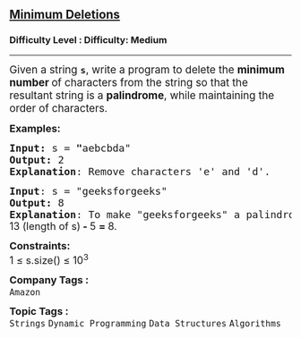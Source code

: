 <h2><a href="https://www.geeksforgeeks.org/problems/minimum-deletitions1648/1?_gl=1*axl984*_up*MQ..*_gs*MQ..&gclid=Cj0KCQjwlrvBBhDnARIsAHEQgORJKBM6AI30cdaaHug5lkSXZHpM6G5R-l6LbE2zuKYZiwl1gb2HtiEaAjsWEALw_wcB&gbraid=0AAAAAC9yBkDxYeXiy6Kgr5C_WnLzxkyQD">Minimum Deletions</a></h2><h3>Difficulty Level : Difficulty: Medium</h3><hr><div class="problems_problem_content__Xm_eO"><p><span style="font-size: 14pt;">Given a string <strong><code data-start="15" data-end="18">s</code></strong>, write a program to delete the <strong>minimum number </strong>of characters from the string so that the resultant string is a <strong>palindrome</strong>, while maintaining the order of characters.</span></p>
<p><span style="font-size: 18px;"><strong>Examples:</strong></span></p>
<pre><span style="font-size: 18px;"><strong>Input: </strong>s<strong> </strong>=<strong> "</strong>aebcbda"
<strong>Output:</strong> 2
<strong>Explanation</strong>: Remove characters 'e' and 'd'.</span></pre>
<pre><span style="font-size: 18px;"><strong>Input</strong>: s = "geeksforgeeks"
<strong>Output:</strong> 8
<strong>Explanation</strong>: To make "geeksforgeeks" a palindrome, the longest palindromic subsequence is "eefee" (length 5). The minimum deletions are:<br><span style="font-family: -apple-system, BlinkMacSystemFont, 'Segoe UI', Roboto, Oxygen, Ubuntu, Cantarell, 'Open Sans', 'Helvetica Neue', sans-serif;">13 (length of s)</span><strong style="font-family: -apple-system, BlinkMacSystemFont, 'Segoe UI', Roboto, Oxygen, Ubuntu, Cantarell, 'Open Sans', 'Helvetica Neue', sans-serif;" data-start="125" data-end="166"> - </strong><span style="font-family: -apple-system, BlinkMacSystemFont, 'Segoe UI', Roboto, Oxygen, Ubuntu, Cantarell, 'Open Sans', 'Helvetica Neue', sans-serif;">5 </span><strong style="font-family: -apple-system, BlinkMacSystemFont, 'Segoe UI', Roboto, Oxygen, Ubuntu, Cantarell, 'Open Sans', 'Helvetica Neue', sans-serif;" data-start="125" data-end="166">= </strong><span style="font-family: -apple-system, BlinkMacSystemFont, 'Segoe UI', Roboto, Oxygen, Ubuntu, Cantarell, 'Open Sans', 'Helvetica Neue', sans-serif;">8.</span></span></pre>
<p><span style="font-size: 18px;"><strong>Constraints:</strong><br>1 ≤ s.size() ≤ 10<sup>3</sup></span></p></div><p><span style=font-size:18px><strong>Company Tags : </strong><br><code>Amazon</code>&nbsp;<br><p><span style=font-size:18px><strong>Topic Tags : </strong><br><code>Strings</code>&nbsp;<code>Dynamic Programming</code>&nbsp;<code>Data Structures</code>&nbsp;<code>Algorithms</code>&nbsp;